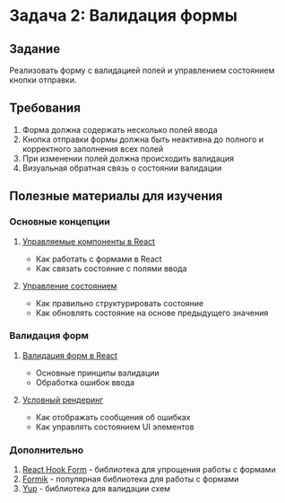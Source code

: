 # Задача 2: Валидация формы

## Задание
Реализовать форму с валидацией полей и управлением состоянием кнопки отправки.

## Требования
1. Форма должна содержать несколько полей ввода
2. Кнопка отправки формы должна быть неактивна до полного и корректного заполнения всех полей
3. При изменении полей должна происходить валидация
4. Визуальная обратная связь о состоянии валидации

## Полезные материалы для изучения

### Основные концепции
1. [Управляемые компоненты в React](https://react.dev/reference/react-dom/components/input#controlling-an-input-with-a-state-variable)
   - Как работать с формами в React
   - Как связать состояние с полями ввода

2. [Управление состоянием](https://react.dev/learn/managing-state)
   - Как правильно структурировать состояние
   - Как обновлять состояние на основе предыдущего значения

### Валидация форм
1. [Валидация форм в React](https://react.dev/learn/managing-state#reacting-to-input-with-state)
   - Основные принципы валидации
   - Обработка ошибок ввода

2. [Условный рендеринг](https://react.dev/learn/conditional-rendering)
   - Как отображать сообщения об ошибках
   - Как управлять состоянием UI элементов

### Дополнительно
1. [React Hook Form](https://react-hook-form.com/get-started) - библиотека для упрощения работы с формами
2. [Formik](https://formik.org/docs/overview) - популярная библиотека для работы с формами
3. [Yup](https://github.com/jquense/yup) - библиотека для валидации схем
